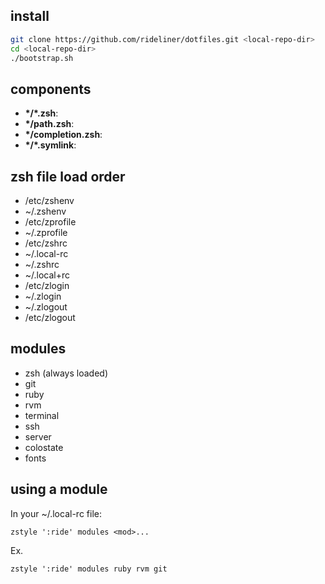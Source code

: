 

## install

```sh
git clone https://github.com/rideliner/dotfiles.git <local-repo-dir>
cd <local-repo-dir>
./bootstrap.sh
```

## components

- **\*/*\.zsh**:
- **\*/path.zsh**:
- **\*/completion.zsh**:
- **\*/\*.symlink**:

## zsh file load order
- /etc/zshenv
- ~/.zshenv
- /etc/zprofile
- ~/.zprofile
- /etc/zshrc
- ~/.local-rc
- ~/.zshrc
- ~/.local+rc
- /etc/zlogin
- ~/.zlogin
- ~/.zlogout
- /etc/zlogout

## modules
- zsh (always loaded)
- git
- ruby
- rvm
- terminal
- ssh
- server
- colostate
- fonts

## using a module
In your ~/.local-rc file:

    zstyle ':ride' modules <mod>...

Ex.

    zstyle ':ride' modules ruby rvm git
